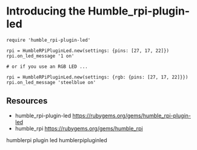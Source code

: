 # Introducing the Humble_rpi-plugin-led

    require 'humble_rpi-plugin-led'

    rpi = HumbleRPiPluginLed.new(settings: {pins: [27, 17, 22]})
    rpi.on_led_message '1 on'

    # or if you use an RGB LED ...

    rpi = HumbleRPiPluginLed.new(settings: {rgb: {pins: [27, 17, 22]}})
    rpi.on_led_message 'steelblue on'

## Resources

* humble_rpi-plugin-led https://rubygems.org/gems/humble_rpi-plugin-led
* humble_rpi https://rubygems.org/gems/humble_rpi

humblerpi plugin led humblerpipluginled
